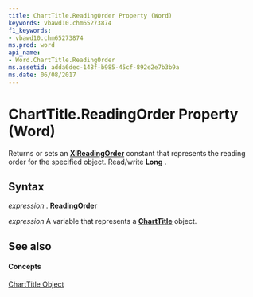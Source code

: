 ```yaml
---
title: ChartTitle.ReadingOrder Property (Word)
keywords: vbawd10.chm65273874
f1_keywords:
- vbawd10.chm65273874
ms.prod: word
api_name:
- Word.ChartTitle.ReadingOrder
ms.assetid: adda6dec-148f-b985-45cf-892e2e7b3b9a
ms.date: 06/08/2017
---
```



# ChartTitle.ReadingOrder Property (Word)

Returns or sets an  **[XlReadingOrder](Word.XlReadingOrder.md)** constant that represents the reading order for the specified object. Read/write **Long** .


## Syntax

 _expression_ . **ReadingOrder**

 _expression_ A variable that represents a **[ChartTitle](Word.ChartTitle.md)** object.


## See also


#### Concepts


[ChartTitle Object](Word.ChartTitle.md)


